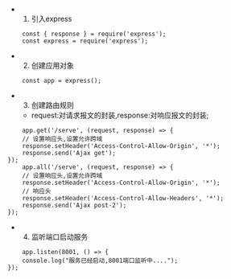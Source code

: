 - 1. 引入express
```
    const { response } = require('express');
    const express = require('express'); 
```
- 2. 创建应用对象
```
    const app = express();
```
- 3. 创建路由规则
    - request:对请求报文的封装,response:对响应报文的封装; 
```
    app.get('/serve', (request, response) => {
    // 设置响应头,设置允许跨域
    response.setHeader('Access-Control-Allow-Origin', '*');
    response.send('Ajax get');
});
    app.all('/serve', (request, response) => {
    // 设置响应头,设置允许跨域
    response.setHeader('Access-Control-Allow-Origin', '*');
    // 响应头
    response.setHeader('Access-Control-Allow-Headers', '*');
    response.send('Ajax post-2');
});
```
- 4. 监听端口启动服务
```
    app.listen(8001, () => {
    console.log("服务已经启动,8001端口监听中....");
});
```
